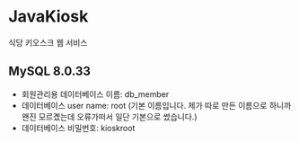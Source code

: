 # JavaKiosk
식당 키오스크 웹 서비스

**MySQL 8.0.33**
--
- 회원관리용 데이터베이스 이름: db_member
- 데이터베이스 user name: root (기본 이름입니다. 제가 따로 만든 이름으로 하니까 왠진 모르곘는데 오류가떠서 일단 기본으로 썼습니다.)
- 데이터베이스 비밀번호: kioskroot
